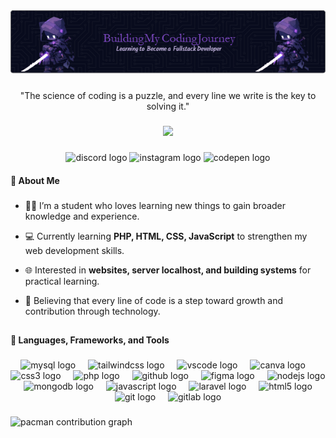 <div align="center">
  <img src="src\header-image.png"  />
</div>

#####

<p align="center">"The science of coding is a puzzle, and every line we write is the key to solving it."</p>

#####

<div align="center">
  <img src="https://visitor-badge.laobi.icu/badge?page_id=F.F&left_color=black&right_color=mediumpurple&left_text=%F0%9F%91%8B%20Hi%20there!%20Thanks%20for%20dropping%20by."  />
</div>

#####

<div align="center">
  <img src="https://raw.githubusercontent.com/maurodesouza/profile-readme-generator/master/src/assets/icons/social/discord/default.svg" width="36" height="24" alt="discord logo"  />

  <img src="https://raw.githubusercontent.com/maurodesouza/profile-readme-generator/master/src/assets/icons/social/instagram/default.svg" width="36" height="24" alt="instagram logo"  />
  
  <img src="https://raw.githubusercontent.com/maurodesouza/profile-readme-generator/master/src/assets/icons/social/codepen/default.svg" width="36" height="24" alt="codepen logo"  />
</div>

<h4 align="left">🌱 About Me</h4>

###

- <p align="left">👨‍🎓 I’m a student who loves learning new things to gain broader knowledge and experience.</p>
- <p align="left">💻 Currently learning <strong>PHP, HTML, CSS, JavaScript</strong> to strengthen my web development skills.</p>
- <p align="left">🌐 Interested in <strong>websites, server localhost, and building systems</strong> for practical learning.</p>
- <p align="left">🚀 Believing that every line of code is a step toward growth and contribution through technology.</p>


##

<h4 align="left">🎯 Languages, Frameworks, and Tools</h4>

###

<div align="center">
  <img src="https://cdn.jsdelivr.net/gh/devicons/devicon/icons/mysql/mysql-original.svg" height="26" alt="mysql logo"  />
  <img width="12" />
  <img src="https://cdn.simpleicons.org/tailwindcss/06B6D4" height="26" alt="tailwindcss logo"  />
  <img width="12" />
  <img src="https://cdn.jsdelivr.net/gh/devicons/devicon/icons/vscode/vscode-original.svg" height="26" alt="vscode logo"  />
  <img width="12" />
  <img src="https://cdn.jsdelivr.net/gh/devicons/devicon/icons/canva/canva-original.svg" height="26" alt="canva logo"  />
  <img width="12" />
  <img src="https://cdn.jsdelivr.net/gh/devicons/devicon/icons/css3/css3-original.svg" height="26" alt="css3 logo"  />
  <img width="12" />
  <img src="https://skillicons.dev/icons?i=php" height="26" alt="php logo"  />
  <img width="12" />
  <img src="https://skillicons.dev/icons?i=github" height="26" alt="github logo"  />
  <img width="12" />
  <img src="https://cdn.jsdelivr.net/gh/devicons/devicon/icons/figma/figma-original.svg" height="26" alt="figma logo"  />
  <img width="12" />
  <img src="https://cdn.simpleicons.org/nodedotjs/339933" height="26" alt="nodejs logo"  />
  <img width="12" />
  <img src="https://cdn.jsdelivr.net/gh/devicons/devicon/icons/mongodb/mongodb-original.svg" height="26" alt="mongodb logo"  />
  <img width="12" />
  <img src="https://skillicons.dev/icons?i=js" height="26" alt="javascript logo"  />
  <img width="12" />
  <img src="https://cdn.jsdelivr.net/gh/devicons/devicon/icons/laravel/laravel-original.svg" height="26" alt="laravel logo"  />
  <img width="12" />
  <img src="https://cdn.jsdelivr.net/gh/devicons/devicon/icons/html5/html5-original.svg" height="26" alt="html5 logo"  />
  <img width="12" />
  <img src="https://cdn.jsdelivr.net/gh/devicons/devicon/icons/git/git-original.svg" height="26" alt="git logo"  />
  <img width="12" />
  <img src="https://cdn.jsdelivr.net/gh/devicons/devicon/icons/gitlab/gitlab-original.svg" height="26" alt="gitlab logo"  />
</div>

###

<picture>
  <source media="(prefers-color-scheme: dark)" srcset="https://raw.githubusercontent.com/F/F/output/pacman-contribution-graph-dark.svg">
  <source media="(prefers-color-scheme: light)" srcset="https://raw.githubusercontent.com/F/F/output/pacman-contribution-graph.svg">
  <img alt="pacman contribution graph" src="https://raw.githubusercontent.com/F/F/output/pacman-contribution-graph.svg">
</picture>

###
